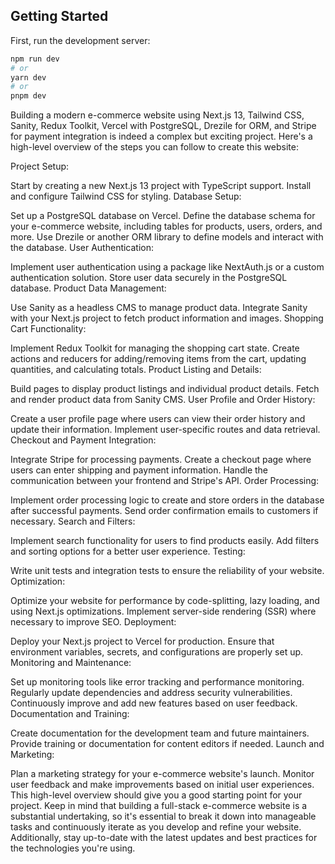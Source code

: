 

## Getting Started

First, run the development server:

```bash
npm run dev
# or
yarn dev
# or
pnpm dev
```

Building a modern e-commerce website using Next.js 13, Tailwind CSS, Sanity, Redux Toolkit, Vercel with PostgreSQL, Drezile for ORM, and Stripe for payment integration is indeed a complex but exciting project. Here's a high-level overview of the steps you can follow to create this website:

Project Setup:

Start by creating a new Next.js 13 project with TypeScript support.
Install and configure Tailwind CSS for styling.
Database Setup:

Set up a PostgreSQL database on Vercel.
Define the database schema for your e-commerce website, including tables for products, users, orders, and more.
Use Drezile or another ORM library to define models and interact with the database.
User Authentication:

Implement user authentication using a package like NextAuth.js or a custom authentication solution.
Store user data securely in the PostgreSQL database.
Product Data Management:

Use Sanity as a headless CMS to manage product data.
Integrate Sanity with your Next.js project to fetch product information and images.
Shopping Cart Functionality:

Implement Redux Toolkit for managing the shopping cart state.
Create actions and reducers for adding/removing items from the cart, updating quantities, and calculating totals.
Product Listing and Details:

Build pages to display product listings and individual product details.
Fetch and render product data from Sanity CMS.
User Profile and Order History:

Create a user profile page where users can view their order history and update their information.
Implement user-specific routes and data retrieval.
Checkout and Payment Integration:

Integrate Stripe for processing payments.
Create a checkout page where users can enter shipping and payment information.
Handle the communication between your frontend and Stripe's API.
Order Processing:

Implement order processing logic to create and store orders in the database after successful payments.
Send order confirmation emails to customers if necessary.
Search and Filters:

Implement search functionality for users to find products easily.
Add filters and sorting options for a better user experience.
Testing:

Write unit tests and integration tests to ensure the reliability of your website.
Optimization:

Optimize your website for performance by code-splitting, lazy loading, and using Next.js optimizations.
Implement server-side rendering (SSR) where necessary to improve SEO.
Deployment:

Deploy your Next.js project to Vercel for production.
Ensure that environment variables, secrets, and configurations are properly set up.
Monitoring and Maintenance:

Set up monitoring tools like error tracking and performance monitoring.
Regularly update dependencies and address security vulnerabilities.
Continuously improve and add new features based on user feedback.
Documentation and Training:

Create documentation for the development team and future maintainers.
Provide training or documentation for content editors if needed.
Launch and Marketing:

Plan a marketing strategy for your e-commerce website's launch.
Monitor user feedback and make improvements based on initial user experiences.
This high-level overview should give you a good starting point for your project. Keep in mind that building a full-stack e-commerce website is a substantial undertaking, so it's essential to break it down into manageable tasks and continuously iterate as you develop and refine your website. Additionally, stay up-to-date with the latest updates and best practices for the technologies you're using.